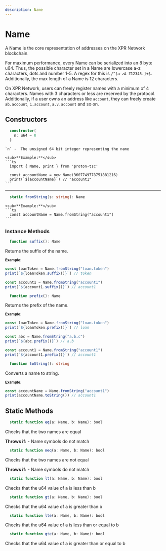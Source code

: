 ```yaml
---
description: Name
---
```


# Name

A Name is the core representation of addresses on the XPR Network blockchain.

For maximum performance, every Name can be serialized into an 8 byte u64. Thus, the possible character set in a Name are lowercase a-z characters, dots and number 1-5. A regex for this is `/^[a-zA-Z12345.]+$`. Additionally, the max length of a Name is 12 characters.

On XPR Network, users can freely register names with a minimum of 4 characters. Names with 3 characters or less are reserved by the protocol. Additionally, if a user owns an address like `account`, they can freely create `ab.account`, `1.account`, `a.v.account` and so on.

## Constructors

```ts
  constructor(
    n: u64 = 0
  )
  ```
    `n` -  The unsigned 64 bit integer representing the name

    <sub>**Example:**</sub>
    ```ts
      import { Name, print } from 'proton-tsc'

      const accountName = new Name(3607749778751881216)
      print(`${accountName}`) // "account1"
    ```
 
----------------------------------------------------------------

```ts
  static fromString(s: string): Name
  ```

    <sub>**Example:**</sub>
    ```ts
      const accountName = Name.fromString("account1")
    ```

### Instance Methods

```ts
  function suffix(): Name
  ```
  Returns the suffix of the name.

  <sub>**Example:**</sub>
  ```ts
  const loanToken = Name.fromString("loan.token")
  print(`${loanToken.suffix()}`) // token

  const account1 = Name.fromString("account1")
  print(`${account1.suffix()}`) // account1
  ```

```ts
  function prefix(): Name
  ```
  Returns the prefix of the name.

  <sub>**Example:**</sub>
  ```ts
  const loanToken = Name.fromString("loan.token")
  print(`${loanToken.prefix()}`) // loan

  const abc = Name.fromString("a.b.c")
  print(`${abc.prefix()}`) // a.b

  const account1 = Name.fromString("account1")
  print(`${account1.prefix()}`) // account1
  ```

```ts
  function toString(): string
  ```
  Converts a name to string.

  <sub>**Example:**</sub>
  ```ts
  const accountName = Name.fromString("account1")
  print(accountName.toString()) // account1
  ```

## Static Methods
```ts
  static function eq(a: Name, b: Name): bool
  ```
  Checks that the two names are equal

  **Throws if:**
    - Name symbols do not match

```ts
  static function neq(a: Name, b: Name): bool
  ```
  Checks that the two names are not equal

  **Throws if:**
    - Name symbols do not match
  
```ts
  static function lt(a: Name, b: Name): bool
  ```
  Checks that the u64 value of a is less than b

```ts
  static function gt(a: Name, b: Name): bool
  ```
  Checks that the u64 value of a is greater than b

```ts
  static function lte(a: Name, b: Name): bool
  ```
  Checks that the u64 value of a is less than or equal to b

```ts
  static function gte(a: Name, b: Name): bool
  ```
  Checks that the u64 value of a is greater than or equal to b